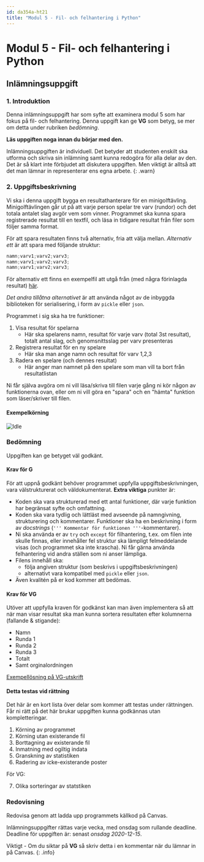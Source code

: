 ```yaml
---
id: da354a-ht21
title: "Modul 5 - Fil- och felhantering i Python"
---
```


# Modul 5 - Fil- och felhantering i Python

## Inlämningsuppgift

### 1. Introduktion

Denna inlämningsuppgift har som syfte att examinera modul 5 som har fokus på fil- och felhantering. Denna uppgift kan ge **VG** som betyg, se mer om detta under rubriken *bedömning*.

**Läs uppgiften noga innan du börjar med den.**

Inlämningsuppgiften är individuell. Det betyder att studenten enskilt ska utforma och skriva sin inlämning samt kunna redogöra för alla delar av den. Det är så klart inte förbjudet att diskutera uppgiften. Men viktigt är alltså att det man lämnar in representerar ens egna arbete.
{: .warn}

### 2. Uppgiftsbeskrivning

Vi ska i denna uppgift bygga en resultathanterare för en minigolftävling. Minigolftävlingen går ut på att varje person spelar tre varv (rundor) och det totala antalet slag avgör vem som vinner. Programmet ska kunna spara registrerade resultat till en textfil, och läsa in tidigare resultat från filer som följer samma format.

För att spara resultaten finns två alternativ, fria att välja mellan. _Alternativ ett_ är att spara med följande struktur:

```python
namn;varv1;varv2;varv3;
namn;varv1;varv2;varv3;
namn;varv1;varv2;varv3;
```

För alternativ ett finns en exempelfil att utgå från (med några förinlagda resultat) [här](../files/result.txt).

_Det andra tillåtna alternativet_ är att använda något av de inbyggda biblioteken för serialisering, i form av `pickle` eller `json`.

Programmet i sig ska ha tre funktioner:

1. Visa resultat för spelarna
	- Här ska spelarens namn, resultat för varje varv (total 3st resultat), totalt antal slag, och genomsnittsslag per varv presenteras
2. Registrera resultat för en ny spelare
	- Här ska man ange namn och resultat för varv 1,2,3
3. Radera en spelare (och dennes resultat)
	- Här anger man namnet på den spelare som man vill ta bort från resultatlistan

Ni får själva avgöra om ni vill läsa/skriva till filen varje gång ni kör någon av funktionerna ovan, eller om ni vill göra en "spara" och en "hämta" funktion som läser/skriver till filen.

#### Exempelkörning

![Idle](../images/a-idle.png)

### Bedömning

Uppgiften kan ge betyget väl godkänt.

#### Krav för G

För att uppnå godkänt behöver programmet uppfylla uppgiftsbeskrivningen, vara välstrukturerat och väldokumenterat. **Extra viktiga** punkter är:

- Koden ska vara strukturerad med ett antal funktioner, där varje funktion har begränsat syfte och omfattning.
- Koden ska vara tydlig och lättläst med avseende på namngivning, strukturering och kommentarer. Funktioner ska ha en beskrivning i form av _docstrings_ (`''' Kommentar för funktionen '''`-kommentarer).
- Ni ska använda er av `try` och `except` för filhantering, t.ex. om filen inte skulle finnas, eller innehåller fel struktur ska lämpligt felmeddelande visas (och programmet ska inte krascha). Ni får gärna använda felhantering vid andra ställen som ni anser lämpliga.
- Filens innehåll ska:
  - följa angiven struktur (som beskrivs i uppgiftsbeskrivningen)
  - alternativt vara kompatibel med `pickle` eller `json`.
 - Även kvalitén på er kod kommer att bedömas.

#### Krav för VG

Utöver att uppfylla kraven för godkänst kan man även implementera så att när man visar resultat ska man kunna sortera resultaten efter kolumnerna (fallande & stigande):

- Namn
- Runda 1
- Runda 2
- Runda 3
- Totalt
- Samt orginalordningen

[Exempellösning på VG-utskrift](../files/ex_vg.txt)

#### Detta testas vid rättning

Det här är en kort lista över delar som kommer att testas under rättningen. Får ni rätt på det här brukar uppgiften kunna godkännas utan kompletteringar.

1. Körning av programmet
2. Körning utan existerande fil
3. Borttagning av existerande fil
4. Inmatning med ogiltig indata
5. Granskning av statistiken
6. Radering av icke-existerande poster

För VG:

7. Olika sorteringar av statstiken

### Redovisning

Redovisa genom att ladda upp programmets källkod på Canvas.

Inlämningsuppgifter rättas varje vecka, med onsdag som rullande deadline. Deadline för uppgiften är: senast _onsdag 2020-12-15_.

Viktigt - Om du siktar på **VG** så skriv detta i en kommentar när du lämnar in på Canvas.
{: .info}